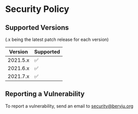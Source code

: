 # Security Policy

## Supported Versions

(.x being the latest patch release for each version)

| Version    | Supported          |
| ---------- | ------------------ |
| 2021.5.x   | :white_check_mark: |
| 2021.6.x   | :white_check_mark: |
| 2021.7.x   | :white_check_mark: |

## Reporting a Vulnerability

To report a vulnerability, send an email to [security@beryju.org](mailto:security@beryju.org)
